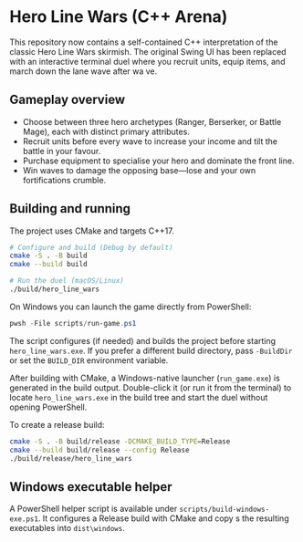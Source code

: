 # Hero Line Wars (C++ Arena)

This repository now contains a self-contained C++ interpretation of the classic Hero Line Wars skirmish. The original Swing UI
has been replaced with an interactive terminal duel where you recruit units, equip items, and march down the lane wave after wa
ve.

## Gameplay overview

- Choose between three hero archetypes (Ranger, Berserker, or Battle Mage), each with distinct primary attributes.
- Recruit units before every wave to increase your income and tilt the battle in your favour.
- Purchase equipment to specialise your hero and dominate the front line.
- Win waves to damage the opposing base—lose and your own fortifications crumble.

## Building and running

The project uses CMake and targets C++17.

```bash
# Configure and build (Debug by default)
cmake -S . -B build
cmake --build build

# Run the duel (macOS/Linux)
./build/hero_line_wars
```

On Windows you can launch the game directly from PowerShell:

```powershell
pwsh -File scripts/run-game.ps1
```

The script configures (if needed) and builds the project before starting `hero_line_wars.exe`. If you prefer a different build
directory, pass `-BuildDir` or set the `BUILD_DIR` environment variable.

After building with CMake, a Windows-native launcher (`run_game.exe`) is generated in the build output. Double-click it (or run it from the terminal) to locate `hero_line_wars.exe` in the build tree and start the duel without opening PowerShell.

To create a release build:

```bash
cmake -S . -B build/release -DCMAKE_BUILD_TYPE=Release
cmake --build build/release --config Release
./build/release/hero_line_wars
```

## Windows executable helper

A PowerShell helper script is available under `scripts/build-windows-exe.ps1`. It configures a Release build with CMake and copy
s the resulting executables into `dist\windows`.
